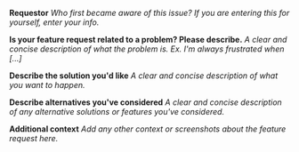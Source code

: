 **Requestor**
_Who first became aware of this issue?  If you are entering this for yourself, enter your info._
 
**Is your feature request related to a problem? Please describe.**
_A clear and concise description of what the problem is. Ex. I'm always frustrated when [...]_
 
**Describe the solution you'd like**
_A clear and concise description of what you want to happen._
 
**Describe alternatives you've considered**
_A clear and concise description of any alternative solutions or features you've considered._
 
**Additional context**
_Add any other context or screenshots about the feature request here._